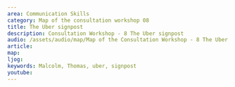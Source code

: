 ```yaml
---
area: Communication Skills
category: Map of the consultation workshop 08
title: The Uber signpost
description: Consultation Workshop - 8 The Uber signpost
audio: /assets/audio/map/Map of the Consultation Workshop - 8 The Uber signpost - Malcolm - MQ.mp3
article: 
map:
ljog:  
keywords: Malcolm, Thomas, uber, signpost
youtube: 
--- 
```

